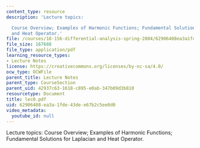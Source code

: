 ```yaml
---
content_type: resource
description: 'Lecture topics:

  Course Overview; Examples of Harmonic Functions; Fundamental Solutions for Laplacian
  and Heat Operator.'
file: /courses/18-156-differential-analysis-spring-2004/62906408ea3a1fde43dee67b2c5ee0d0_lec0.pdf
file_size: 167688
file_type: application/pdf
learning_resource_types:
- Lecture Notes
license: https://creativecommons.org/licenses/by-nc-sa/4.0/
ocw_type: OCWFile
parent_title: Lecture Notes
parent_type: CourseSection
parent_uid: 42937c63-1618-c895-e0ab-347b09d3b810
resourcetype: Document
title: lec0.pdf
uid: 62906408-ea3a-1fde-43de-e67b2c5ee0d0
video_metadata:
  youtube_id: null
---
```

Lecture topics:
Course Overview; Examples of Harmonic Functions; Fundamental Solutions for Laplacian and Heat Operator.